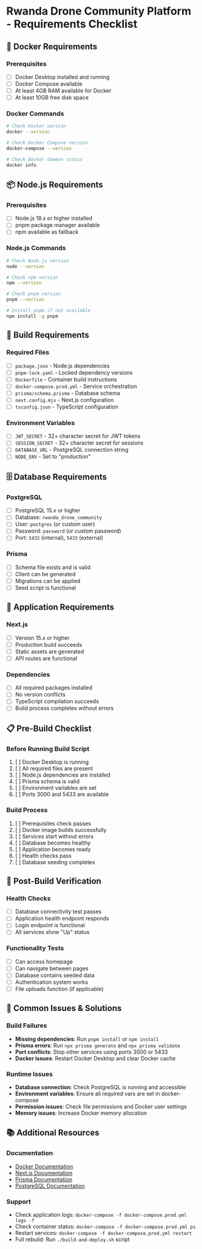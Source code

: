 # Rwanda Drone Community Platform - Requirements Checklist

## 🐳 Docker Requirements

### Prerequisites
- [ ] Docker Desktop installed and running
- [ ] Docker Compose available
- [ ] At least 4GB RAM available for Docker
- [ ] At least 10GB free disk space

### Docker Commands
```bash
# Check Docker version
docker --version

# Check Docker Compose version
docker-compose --version

# Check Docker daemon status
docker info
```

## 📦 Node.js Requirements

### Prerequisites
- [ ] Node.js 18.x or higher installed
- [ ] pnpm package manager available
- [ ] npm available as fallback

### Node.js Commands
```bash
# Check Node.js version
node --version

# Check npm version
npm --version

# Check pnpm version
pnpm --version

# Install pnpm if not available
npm install -g pnpm
```

## 🔧 Build Requirements

### Required Files
- [ ] `package.json` - Node.js dependencies
- [ ] `pnpm-lock.yaml` - Locked dependency versions
- [ ] `Dockerfile` - Container build instructions
- [ ] `docker-compose.prod.yml` - Service orchestration
- [ ] `prisma/schema.prisma` - Database schema
- [ ] `next.config.mjs` - Next.js configuration
- [ ] `tsconfig.json` - TypeScript configuration

### Environment Variables
- [ ] `JWT_SECRET` - 32+ character secret for JWT tokens
- [ ] `SESSION_SECRET` - 32+ character secret for sessions
- [ ] `DATABASE_URL` - PostgreSQL connection string
- [ ] `NODE_ENV` - Set to "production"

## 🗄️ Database Requirements

### PostgreSQL
- [ ] PostgreSQL 15.x or higher
- [ ] Database: `rwanda_drone_community`
- [ ] User: `postgres` (or custom user)
- [ ] Password: `password` (or custom password)
- [ ] Port: `5432` (internal), `5433` (external)

### Prisma
- [ ] Schema file exists and is valid
- [ ] Client can be generated
- [ ] Migrations can be applied
- [ ] Seed script is functional

## 🚀 Application Requirements

### Next.js
- [ ] Version 15.x or higher
- [ ] Production build succeeds
- [ ] Static assets are generated
- [ ] API routes are functional

### Dependencies
- [ ] All required packages installed
- [ ] No version conflicts
- [ ] TypeScript compilation succeeds
- [ ] Build process completes without errors

## 📋 Pre-Build Checklist

### Before Running Build Script
1. [ ] Docker Desktop is running
2. [ ] All required files are present
3. [ ] Node.js dependencies are installed
4. [ ] Prisma schema is valid
5. [ ] Environment variables are set
6. [ ] Ports 3000 and 5433 are available

### Build Process
1. [ ] Prerequisites check passes
2. [ ] Docker image builds successfully
3. [ ] Services start without errors
4. [ ] Database becomes healthy
5. [ ] Application becomes ready
6. [ ] Health checks pass
7. [ ] Database seeding completes

## 🧪 Post-Build Verification

### Health Checks
- [ ] Database connectivity test passes
- [ ] Application health endpoint responds
- [ ] Login endpoint is functional
- [ ] All services show "Up" status

### Functionality Tests
- [ ] Can access homepage
- [ ] Can navigate between pages
- [ ] Database contains seeded data
- [ ] Authentication system works
- [ ] File uploads function (if applicable)

## 🚨 Common Issues & Solutions

### Build Failures
- **Missing dependencies**: Run `pnpm install` or `npm install`
- **Prisma errors**: Run `npx prisma generate` and `npx prisma validate`
- **Port conflicts**: Stop other services using ports 3000 or 5433
- **Docker issues**: Restart Docker Desktop and clear Docker cache

### Runtime Issues
- **Database connection**: Check PostgreSQL is running and accessible
- **Environment variables**: Ensure all required vars are set in docker-compose
- **Permission issues**: Check file permissions and Docker user settings
- **Memory issues**: Increase Docker memory allocation

## 📚 Additional Resources

### Documentation
- [Docker Documentation](https://docs.docker.com/)
- [Next.js Documentation](https://nextjs.org/docs)
- [Prisma Documentation](https://www.prisma.io/docs)
- [PostgreSQL Documentation](https://www.postgresql.org/docs/)

### Support
- Check application logs: `docker-compose -f docker-compose.prod.yml logs -f`
- Check container status: `docker-compose -f docker-compose.prod.yml ps`
- Restart services: `docker-compose -f docker-compose.prod.yml restart`
- Full rebuild: Run `./build-and-deploy.sh` script 